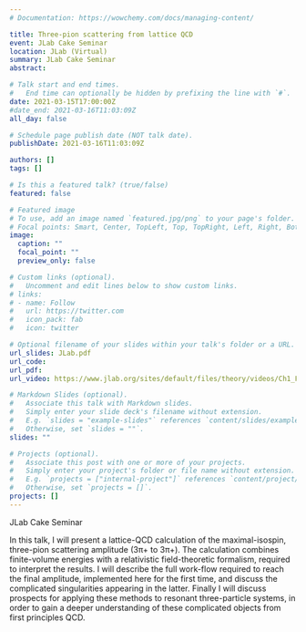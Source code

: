 ```yaml
---
# Documentation: https://wowchemy.com/docs/managing-content/

title: Three-pion scattering from lattice QCD
event: JLab Cake Seminar
location: JLab (Virtual)
summary: JLab Cake Seminar
abstract:

# Talk start and end times.
#   End time can optionally be hidden by prefixing the line with `#`.
date: 2021-03-15T17:00:00Z
#date_end: 2021-03-16T11:03:09Z
all_day: false

# Schedule page publish date (NOT talk date).
publishDate: 2021-03-16T11:03:09Z

authors: []
tags: []

# Is this a featured talk? (true/false)
featured: false

# Featured image
# To use, add an image named `featured.jpg/png` to your page's folder.
# Focal points: Smart, Center, TopLeft, Top, TopRight, Left, Right, BottomLeft, Bottom, BottomRight.
image:
  caption: ""
  focal_point: ""
  preview_only: false

# Custom links (optional).
#   Uncomment and edit lines below to show custom links.
# links:
# - name: Follow
#   url: https://twitter.com
#   icon_pack: fab
#   icon: twitter

# Optional filename of your slides within your talk's folder or a URL.
url_slides: JLab.pdf
url_code:
url_pdf:
url_video: https://www.jlab.org/sites/default/files/theory/videos/Ch1_Full_2021-03-15T13_03.mp4

# Markdown Slides (optional).
#   Associate this talk with Markdown slides.
#   Simply enter your slide deck's filename without extension.
#   E.g. `slides = "example-slides"` references `content/slides/example-slides.md`.
#   Otherwise, set `slides = ""`.
slides: ""

# Projects (optional).
#   Associate this post with one or more of your projects.
#   Simply enter your project's folder or file name without extension.
#   E.g. `projects = ["internal-project"]` references `content/project/deep-learning/index.md`.
#   Otherwise, set `projects = []`.
projects: []
---
```

JLab Cake Seminar

In this talk, I will present a lattice-QCD calculation of the maximal-isospin, three-pion scattering amplitude (3π+ to 3π+). The calculation combines finite-volume energies with a relativistic field-theoretic formalism, required to interpret the results. I will describe the full work-flow required to reach the final amplitude, implemented here for the first time, and discuss the complicated singularities appearing in the latter. Finally I will discuss prospects for applying these methods to resonant three-particle systems, in order to gain a deeper understanding of these complicated objects from first principles QCD.